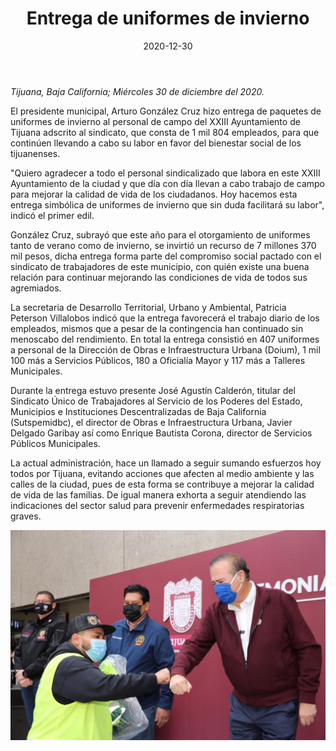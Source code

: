 ﻿---
layout: blog
title:  "Entrega de uniformes de invierno"
date:   2020-12-30
categories: tijuana
permalink: /:categories/:title:output_ext
image: /img/cnr/2020-12-30-entrega-de-uniformes-de-invierno.jpeg
alt: "Entrega de uniformes de invierno"
autor: 
---


*Tijuana, Baja California; Miércoles 30 de diciembre del 2020.*


El presidente municipal, Arturo González Cruz hizo entrega de paquetes de uniformes de invierno al personal de campo del XXIII Ayuntamiento de Tijuana adscrito al sindicato, que consta de 1 mil 804 empleados, para que continúen llevando a cabo su labor en favor del bienestar social de los tijuanenses. 


"Quiero agradecer a todo el personal sindicalizado que labora en este XXIII Ayuntamiento de la ciudad y que día con día llevan a cabo trabajo de campo para mejorar la calidad de vida de los ciudadanos. Hoy hacemos esta entrega simbólica de uniformes de invierno que sin duda facilitará su labor", indicó el primer edil.


González Cruz, subrayó que este año para el otorgamiento de uniformes tanto de verano como de invierno, se invirtió un recurso de 7 millones 370 mil pesos, dicha entrega forma parte del compromiso social pactado con el sindicato de trabajadores de este municipio, con quién existe una buena relación para continuar mejorando las condiciones de vida de todos sus agremiados.  


La secretaria de Desarrollo Territorial, Urbano y Ambiental, Patricia Peterson Villalobos indicó que la entrega favorecerá el trabajo diario de los empleados, mismos que a pesar de la contingencia han continuado sin menoscabo del rendimiento. En total la entrega consistió en 407 uniformes a personal de la Dirección de Obras e Infraestructura Urbana (Doium), 1 mil 100 más a Servicios Públicos, 180 a Oficialía Mayor y 117 más a Talleres Municipales.


Durante la entrega estuvo presente José Agustín Calderón, titular del Sindicato Único de Trabajadores al Servicio de los Poderes del Estado, Municipios e Instituciones Descentralizadas de Baja California (Sutspemidbc), el director de Obras e Infraestructura Urbana, Javier Delgado Garibay así como  Enrique Bautista Corona, director de Servicios Públicos Municipales.


La actual administración, hace un llamado a seguir sumando esfuerzos hoy todos por Tijuana, evitando acciones que afecten al medio ambiente y las calles de la ciudad, pues de esta forma se contribuye a mejorar la calidad de vida de las familias. De igual manera exhorta a seguir atendiendo las indicaciones del sector salud para prevenir enfermedades respiratorias graves.

<div id="carouselExampleSlidesOnly" class="carousel slide" data-ride="carousel">
  <div class="carousel-inner">
    <div class="carousel-item active">
       <img class="d-block w-100" src="/img/cnr/2020-12-30-entrega-de-uniformes-de-invierno.jpeg" loading="lazy"  alt="Entrega de uniformes de invierno">
    </div>
  </div>
</div>